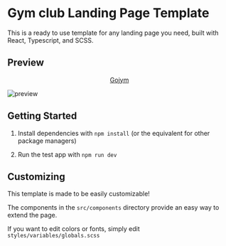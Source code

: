 # Gym club Landing Page Template

This is a ready to use template for any landing page you need, built with React, Typescript, and SCSS. 

## Preview

<p align="center"><a href="https://ordinandrey.github.io/template_gym_club/" target='_blank'>Gojym</a></p> 

![preview](https://github.com/OrdinAndrey/template_gym_club/assets/130368254/676d4278-7146-466d-b63c-9f7dd8fbfaa1)

## Getting Started

1. Install dependencies with `npm install` (or the equivalent for other package managers)

2. Run the test app with `npm run dev`

## Customizing

This template is made to be easily customizable! 

The components in the `src/components` directory provide an easy way to extend the page.

If you want to edit colors or fonts, simply edit `styles/variables/globals.scss`

